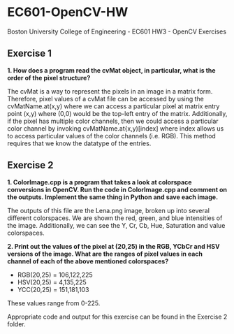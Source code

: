 # EC601-OpenCV-HW
Boston University College of Engineering - EC601 HW3 - OpenCV Exercises

## Exercise 1

**1. How does a program read the cvMat object, in particular, what is the order of the pixel structure?**

The cvMat is a way to represent the pixels in an image in a matrix form. Therefore, pixel values of a cvMat file can be accessed by using the cvMatName.at<datatype>(x,y) where we can access a particular pixel at matrix entry point (x,y) where (0,0) would be the top-left entry of the matrix. Additionally, if the pixel has multiple color channels, then we could access a particular color channel by invoking cvMatName.at<datatype>{x,y)[index] where index allows us to access particular values of the color channels (i.e. RGB). This method requires that we know the datatype of the entries.
  
## Exercise 2
  
  **1. ColorImage.cpp is a program that takes a look at colorspace conversions in OpenCV. Run the code in ColorImage.cpp and comment on the outputs. Implement the same thing in Python and save each image.**

The outputs of this file are the Lena.png image, broken up into several different colorspaces. We are shown the red, green, and blue intensities of the image. Additionally, we can see the Y, Cr, Cb, Hue, Saturation and value colorspaces.

**2. Print out the values of the pixel at (20,25) in the RGB, YCbCr and HSV versions of the image. What are the ranges of pixel values in each channel of each of the above mentioned colorspaces?**

- RGB(20,25) = 106,122,225
- HSV(20,25) = 4,135,225
- YCC(20,25) = 151,181,103

These values range from 0-225. 


Appropriate code and output for this exercise can be found in the Exercise 2 folder.
